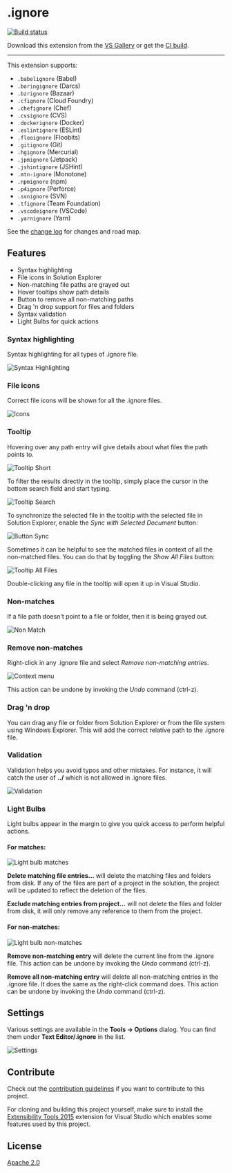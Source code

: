 # .ignore

[![Build status](https://ci.appveyor.com/api/projects/status/28ov3nlmta59snrw?svg=true)](https://ci.appveyor.com/project/madskristensen/ignorefiles)

Download this extension from the [VS Gallery](https://visualstudiogallery.msdn.microsoft.com/d0eba56d-603b-45ab-a680-edfda585f7f3)
or get the [CI build](http://vsixgallery.com/extension/7ac24965-ea21-4108-9cac-6e46394aaaef/).

---------------------------------------

This extension supports:

- `.babelignore` (Babel)
- `.boringignore` (Darcs)
- `.bzrignore` (Bazaar)
- `.cfignore` (Cloud Foundry)
- `.chefignore` (Chef)
- `.cvsignore` (CVS)
- `.dockerignore` (Docker)
- `.eslintignore` (ESLint)
- `.flooignore` (Floobits)
- `.gitignore` (Git)
- `.hgignore` (Mercurial)
- `.jpmignore` (Jetpack)
- `.jshintignore` (JSHint)
- `.mtn-ignore` (Monotone)
- `.npmignore` (npm)
- `.p4ignore` (Perforce)
- `.svnignore` (SVN)
- `.tfignore` (Team Foundation)
- `.vscodeignore` (VSCode)
- `.yarnignore` (Yarn)

See the [change log](CHANGELOG.md) for changes and road map.

## Features

- Syntax highlighting
- File icons in Solution Explorer
- Non-matching file paths are grayed out
- Hover tooltips show path details
- Button to remove all non-matching paths
- Drag 'n drop support for files and folders
- Syntax validation
- Light Bulbs for quick actions

### Syntax highlighting
Syntax highlighting for all types of .ignore file.

![Syntax Highlighting](art/syntax-highlighting.png)

### File icons
Correct file icons will be shown for all the .ignore files.

![Icons](art/icons.png)

### Tooltip
Hovering over any path entry will give details about what
files the path points to.

![Tooltip Short](art/tooltip.png)

To filter the results directly in the tooltip, simply place
the cursor in the bottom search field and start typing.

![Tooltip Search](art/tooltip-search.png)

To synchronize the selected file in the tooltip with the
selected file in Solution Explorer, enable the 
*Sync with Selected Document* button:

![Button Sync](art/button-sync.png)

Sometimes it can be helpful to see the matched files in context
of all the non-matched files. You can do that by toggling the
*Show All Files* button:

![Tooltip All Files](art/tooltip-all-files.png)

Double-clicking any file in the tooltip will open it up
in Visual Studio.

### Non-matches
If a file path doesn't point to a file or folder, then it
is being grayed out.

![Non Match](art/non-match.png)

### Remove non-matches
Right-click in any .ignore file and select
*Remove non-matching entries*.

![Context menu](art/context-menu.png)

This action can be undone by invoking the *Undo* command
(ctrl-z).

### Drag 'n drop
You can drag any file or folder from Solution Explorer or
from the file system using Windows Explorer. This will add
the correct relative path to the .ignore file.

### Validation
Validation helps you avoid typos and other mistakes. For
instance, it will catch the user of **../** which is not
allowed in .ignore files.

![Validation](art/validation.png)

### Light Bulbs
Light bulbs appear in the margin to give you quick access
to perform helpful actions.

#### For matches:
![Light bulb matches](art/lightbulb-match.png)

**Delete matching file entries...** will delete the matching
files and folders from disk. If any of the files are part
of a project in the solution, the project will be updated
to reflect the deletion of the files.

**Exclude matching entries from project...** will not delete
the files and folder from disk, it will only remove any
reference to them from the project.

#### For non-matches:
![Light bulb non-matches](art/lightbulb-non-match.png)

**Remove non-matching entry** will delete the current
line from the .ignore file. This action can be undone by
invoking the *Undo* command (ctrl-z).

**Remove all non-matching entry** will delete all non-matching
entries in the .ignore file. It does the same as the right-click
command does. This action can be undone by invoking the
*Undo* command (ctrl-z).

## Settings
Various settings are available in the **Tools -> Options**
dialog. You can find them under **Text Editor/.ignore**
in the list.

![Settings](art/settings.png)

## Contribute
Check out the [contribution guidelines](.github/CONTRIBUTING.md)
if you want to contribute to this project.

For cloning and building this project yourself, make sure
to install the
[Extensibility Tools 2015](https://visualstudiogallery.msdn.microsoft.com/ab39a092-1343-46e2-b0f1-6a3f91155aa6)
extension for Visual Studio which enables some features
used by this project.

## License
[Apache 2.0](LICENSE)
